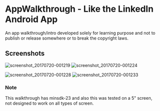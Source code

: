 # AppWalkthrough - Like the LinkedIn Android App

An app walkthrough/intro developed solely for learning purpose and not to publish or release somewhere or to break the copyright laws.

## Screenshots
![screenshot_20170720-001219](https://user-images.githubusercontent.com/19494189/28384150-44890aa0-6ce1-11e7-9fb1-0cd8e7465558.png)
![screenshot_20170720-001224](https://user-images.githubusercontent.com/19494189/28384177-5bd6da8e-6ce1-11e7-8f85-1354dd4b3174.png)

![screenshot_20170720-001228](https://user-images.githubusercontent.com/19494189/28384203-757480d6-6ce1-11e7-9e7d-4d2d1a90cb33.png)
![screenshot_20170720-001233](https://user-images.githubusercontent.com/19494189/28384211-7b74380a-6ce1-11e7-81d0-9c17e452904e.png)

### Note
This walkthrough has minsdk-23 and also this was tested on a 5" screen, not designed to work on all types of screen.




